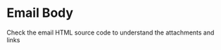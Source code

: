 # Email Body

Check the email HTML source code to understand the attachments and links

<figure><img src="https://assets.tryhackme.com/additional/phishing1/email-with-attachment-2.png" alt=""><figcaption></figcaption></figure>
